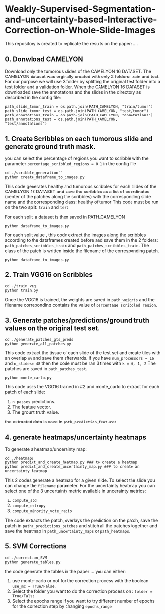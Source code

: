 # Weakly-Supervised-Segmentation-and-uncertainty-based-Interactive-Correction-on-Whole-Slide-Images

This repository is created to replicate the results on the paper: ....

## 0. Donwload CAMELYON

Download only the tumorous slides of the CAMELYON 16 DATASET.
The CAMELYON dataset was orginally created with only 2 folders: train and test.
For our purpose we will use 3 folder by splitting the original test folder into a test folder and a validation folder.
When the CAMELYON 16 DATASET is downloaded save the annotations and the slides in the directory as described in the config file:

```
path_slide_tumor_train = os.path.join(PATH_CAMELYON, "train/tumor")
path_slide_tumor_test = os.path.join(PATH_CAMELYON, "test/tumor")
path_annotations_train = os.path.join(PATH_CAMELYON, "annotations")
path_annotations_test = os.path.join(PATH_CAMELYON, "test/annotations")
```

## 1. Create Scribbles on each tumorous slide and generate ground truth mask.

you can select the percentage of regions you want to scribble with the parameter ```percentage_scribbled_regions = 0.1``` in the config file 

```
cd ./scribble_generation``
python create_dataframe_to_images.py
```
This code generates healthy and tumorous scribbles for each slides of the CAMELYON 16 DATASET and save the scribbles as a list of coordinates (center of the patches along the scribbles)  with the corresponding slide name and the corresponding class: healthy of tumor
This code must be run on the two split: ```train``` and ```test```

For each split, a dataset is then saved in PATH_CAMELYON

```
python dataframe_to_images.py

```
For each split value , this code extract the images along the scribbles according to the dataframes created before and save them in the 2 folders:
```path_patches_scribbles_train``` and ```path_patches_scribbles_train```.
The class of the patch is written inside the filename of the corresponding patch.

```
python dataframe_to_images.py
```

## 2. Train VGG16 on Scribbles

```
cd ./train_vgg
python train.py
```

Once the VGG16 is trained, the weights are saved in ```path_weights``` and the filename correponding contains the value of ```percentage_scribbled_region```.

## 3. Generate patches/predictions/ground truth values on the original test set.

```
cd ./generate_patches_gts_preds
python generate_all_patches.py
```

This code extract the tissue of each slide of the test set and create tiles with an overlap ```ov``` and save them afterwards.
if you have ```num_processors = 16``` and ```n_slides= 48``` then the code must be ran 3 times with ```k = 0, 1, 2```
The patches are saved in ```path_patches_test```.

```
python monte_carlo.py
```

This code uses the VGG16 trained in #2 and monte_carlo to extract for each patch of each slide:

1.   ```n_passes``` predictions.
2.   The feature vector.
3.   The grount truth value.

the extracted data is save in ```path_prediction_features```

## 4. generate heatmaps/uncertainty heatmaps

To generate a heatmap/uncerainty map:

```
cd ./heatmaps
python predict_and_create_heatmap.py ### to create a heatmap
python predict_and_create_uncertainty_map.py ### to create an uncertainty heatmap
```

This 2 codes generate a heatmap for a given slide. To select the slide you can change the ```filename``` parameter.
For the uncertainty heatmap you can select one of the 3  uncertainty metric available in uncerainty metrics:

1. ```compute_std```
2. ```compute_entropy```
3. ```compute_minority_vote_ratio```

The code extracts the patch, overlays the prediction on the patch, save the patch in ```pathc_predictions_patches``` and stitch all the patches together and save the heatmap in 
```path_uncertainty_maps``` or  ```path_heatmaps```.

## 5. SVM Corrections

```
cd ./correction_SVM
python generate_tables.py
```
the code generate the tables in the paper ...
you can either:

1.  use monte-carlo or not for the correction process with the boolean ```use_mc = True/False```.
2.  Select the folder you want to do the correction process on : ```folder = True/False```
3.  Select the epochs range if you want to try different number of epochs for the correction step by changing ```epochs_range```
   











































